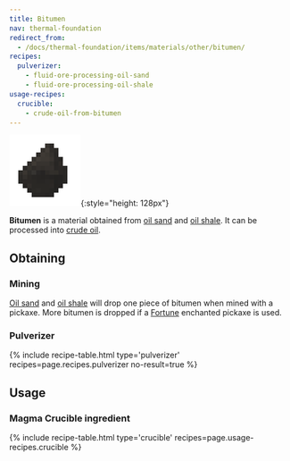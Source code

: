 ```yaml
---
title: Bitumen
nav: thermal-foundation
redirect_from:
  - /docs/thermal-foundation/items/materials/other/bitumen/
recipes:
  pulverizer:
    - fluid-ore-processing-oil-sand
    - fluid-ore-processing-oil-shale
usage-recipes:
  crucible:
    - crude-oil-from-bitumen
---
```


![Bitumen](/assets/images/thermal-foundation/bitumen.gif){:style="height: 128px"}


**Bitumen** is a material obtained from [oil sand](/docs/oil-sand/) and [oil
shale](/docs/oil-shale/). It can be processed into [crude
oil](/docs/crude-oil/).


Obtaining
---------

### Mining
[Oil sand](/docs/oil-sand/) and [oil shale](/docs/oil-shale/) will drop one
piece of bitumen when mined with a pickaxe. More bitumen is dropped if a
[Fortune](https://minecraft.gamepedia.com/Fortune) enchanted pickaxe is used.

### Pulverizer
{% include recipe-table.html type='pulverizer' recipes=page.recipes.pulverizer no-result=true %}


Usage
-----

### Magma Crucible ingredient
{% include recipe-table.html type='crucible' recipes=page.usage-recipes.crucible %}
